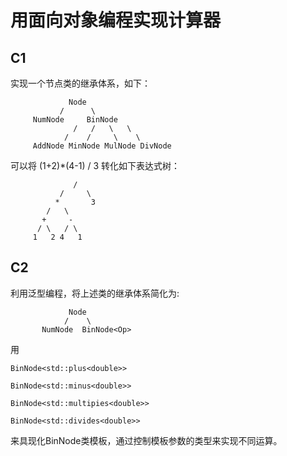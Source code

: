 # 用面向对象编程实现计算器

## C1

实现一个节点类的继承体系，如下：

```
             Node
           /      \
     NumNode     BinNode
              /   /   \   \
            /    /     \    \
     AddNode MinNode MulNode DivNode
```

可以将 (1+2)*(4-1) / 3 转化如下表达式树：

```
              /
           /     \
          *       3
        /   \
       +     -
      / \   / \
     1   2 4   1
```

## C2

利用泛型编程，将上述类的继承体系简化为:

```
             Node
            /    \
       NumNode  BinNode<Op>
```

用
```
BinNode<std::plus<double>>
```
```
BinNode<std::minus<double>>
```
```
BinNode<std::multipies<double>>
```
```
BinNode<std::divides<double>>
```
来具现化BinNode<Op>类模板，通过控制模板参数的类型来实现不同运算。
